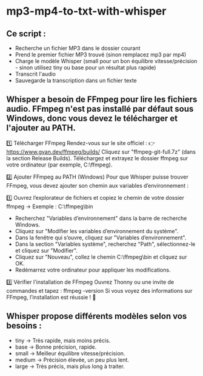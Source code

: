 # mp3-mp4-to-txt-with-whisper

## Ce script :
- Recherche un fichier MP3 dans le dossier courant
- Prend le premier fichier MP3 trouvé (sinon remplacez mp3 par mp4)
- Charge le modèle Whisper (small pour un bon équilibre vitesse/précision - sinon utilisez tiny ou base pour un résultat plus rapide)
- Transcrit l'audio
- Sauvegarde la transcription dans un fichier texte

## Whisper a besoin de FFmpeg pour lire les fichiers audio. FFmpeg n'est pas installé par défaut sous Windows, donc vous devez le télécharger et l'ajouter au PATH.

1️⃣ Télécharger FFmpeg
Rendez-vous sur le site officiel :
👉 https://www.gyan.dev/ffmpeg/builds/
Cliquez sur "ffmpeg-git-full.7z" (dans la section Release Builds).
Téléchargez et extrayez le dossier ffmpeg sur votre ordinateur (par exemple, C:\ffmpeg).

2️⃣ Ajouter FFmpeg au PATH (Windows)
Pour que Whisper puisse trouver FFmpeg, vous devez ajouter son chemin aux variables d’environnement :

1️⃣ Ouvrez l’explorateur de fichiers et copiez le chemin de votre dossier ffmpeg
→ Exemple : C:\ffmpeg\bin
- Recherchez "Variables d’environnement" dans la barre de recherche Windows.
- Cliquez sur "Modifier les variables d’environnement du système".
- Dans la fenêtre qui s’ouvre, cliquez sur "Variables d’environnement".
- Dans la section "Variables système", recherchez "Path", sélectionnez-le et cliquez sur "Modifier".
- Cliquez sur "Nouveau", collez le chemin C:\ffmpeg\bin et cliquez sur OK.
- Redémarrez votre ordinateur pour appliquer les modifications.

3️⃣ Vérifier l'installation de FFmpeg
Ouvrez Thonny ou une invite de commandes et tapez :
ffmpeg -version
Si vous voyez des informations sur FFmpeg, l’installation est réussie ! 🎉

## Whisper propose différents modèles selon vos besoins :

- tiny → Très rapide, mais moins précis.
- base → Bonne précision, rapide.
- small → Meilleur équilibre vitesse/précision.
- medium → Précision élevée, un peu plus lent.
- large → Très précis, mais plus long à traiter.
